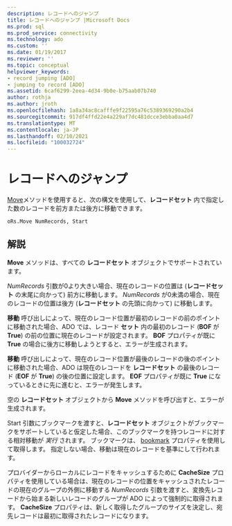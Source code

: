 ```yaml
---
description: レコードへのジャンプ
title: レコードへのジャンプ |Microsoft Docs
ms.prod: sql
ms.prod_service: connectivity
ms.technology: ado
ms.custom: ''
ms.date: 01/19/2017
ms.reviewer: ''
ms.topic: conceptual
helpviewer_keywords:
- record jumping [ADO]
- jumping to record [ADO]
ms.assetid: 6caf6299-2eea-4d34-9b0e-b75aab07b740
author: rothja
ms.author: jroth
ms.openlocfilehash: 1a8a34ac8cafffe9f22595a76c5389369290a2b4
ms.sourcegitcommit: 917df4ffd22e4a229af7dc481dcce3ebba0aa4d7
ms.translationtype: MT
ms.contentlocale: ja-JP
ms.lasthandoff: 02/10/2021
ms.locfileid: "100032724"
---
```

# <a name="jumping-to-a-record"></a>レコードへのジャンプ
[Move](../../reference/ado-api/move-method-ado.md)メソッドを使用すると、次の構文を使用して、**レコードセット** 内で指定した数のレコードを前方または後方に移動できます。  
  
```  
oRs.Move NumRecords, Start  
```  
  
## <a name="remarks"></a>解説  
 **Move** メソッドは、すべての **レコードセット** オブジェクトでサポートされています。  
  
 *NumRecords* 引数が0より大きい場合、現在のレコードの位置は (**レコードセット** の末尾に向かって) 前方に移動します。 *NumRecords* が0未満の場合、現在のレコードの位置は後方 (**レコードセット** の先頭に向かって) に移動します。  
  
 **移動** 呼び出しによって、現在のレコード位置が最初のレコードの前のポイントに移動された場合、ADO では、レコード **セット** 内の最初のレコード (**BOF** が **True**) の前の位置に現在のレコードが設定されます。 **BOF** プロパティが既に **True** の場合に後方に移動しようとすると、エラーが生成されます。  
  
 **移動** 呼び出しによって、現在のレコード位置が最後のレコードの後のポイントに移動された場合、ADO は現在のレコードを **レコードセット** の最後のレコード (**EOF** が **True**) の後の位置に設定します。 **EOF** プロパティが既に **True** になっているときに先に進むと、エラーが発生します。  
  
 空の **レコードセット** オブジェクトから **Move** メソッドを呼び出すと、エラーが生成されます。  
  
 Start 引数にブックマークを渡すと、**レコードセット** オブジェクトがブックマークをサポートしていると仮定した場合、このブックマークを持つレコードに対する相対移動が *実行* されます。 ブックマークは、 [bookmark](../../reference/ado-api/bookmark-property-ado.md) プロパティを使用して取得します。 指定しない場合、移動は現在のレコードを基準にして行われます。  
  
 プロバイダーからローカルにレコードをキャッシュするために **CacheSize** プロパティを使用している場合は、現在のレコードの位置をキャッシュされたレコードの現在のグループの外側に移動する *NumRecords* 引数を渡すと、変換先レコードから始まる新しいレコードのグループが ADO によって強制的に取得されます。 **CacheSize** プロパティは、新しく取得したグループのサイズを決定し、宛先レコードは最初に取得されたレコードになります。